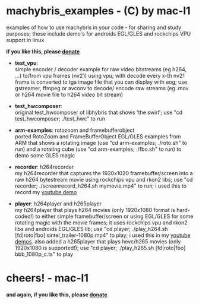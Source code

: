 # machybris_examples - (C) by mac-l1
examples of how to use machybris in your code - for sharing and study purposes;
these include demo's for androids EGL/GLES and rockchips VPU support in linux

**if you like this, please [donate]( https://www.paypal.com/cgi-bin/webscr?cmd=_donations&business=KKWC6YE6G5EZU&item_name=mac_l1&item_number=mac_l1)**

* **test_vpu**:   
simple encoder / decoder example for raw video bitstreams (eg h264, ...) to/from vpu frames (nv21) using vpu; with decode every x-th nv21 frame is converted to tga image file that you can display with eog; use gstreamer, ffmpeg or avconv to decode/ encode raw streams (eg .mov or h264 movie file to h264 video bit stream)

* **test_hwcomposer**:   
original test_hwcomposer of libhybris that shows 'the swirl'; use "cd test_hwcomposer; ./test_hwc" to run

* **arm-examples**: rotozoom and framebufferobject   
ported RotoZoom and FrameBufferObject EGL/GLES examples from ARM that shows a rotating image (use "cd arm-examples; ./roto.sh" to run) and a rotating cube (use "cd arm-examples; ./fbo.sh" to run) to demo some GLES magic

* **recorder**: h264recorder   
my h264recorder that captures the 1920x1020 framebuffer/screen into a raw h264 bytestream movie using rockchips vpu and rkon2 libs; use "cd recorder; ./screenrecord_h264.sh mymovie.mp4" to run; i used this to record my [youtube demo](https://www.youtube.com/watch?v=PLHsnUpak5Q)

* **player**: h264player and h265player   
my h264player that plays h264 movies (only 1920x1080 format is hard-coded!) to either simple framebuffer/screen or using EGL/GLES for some rotating magic with the movie frames; it uses rockchips vpu and rkon2 libs and androids EGL/GLES lib; use "cd player; ./play_h264.sh [fd|roto|fbo] sintel_trailer-1080p.mp4" to play; i used this in my [youtube demos](http://freaktab.com/forum/tv-player-support/rk3288-devices/494410-accelerated-video-video-processor-vpu-running-on-linux-on-rk3288-firefly).
also added a h265player that plays hevc/h265 movies (only 1920x1080 is supported!); use "cd player; ./play_h265.sh [fd|roto|fbo] bbb_1080p_c.ts" to play

# cheers! - mac-l1
**and again, if you like this, please [donate]( https://www.paypal.com/cgi-bin/webscr?cmd=_donations&business=KKWC6YE6G5EZU&item_name=mac_l1&item_number=mac_l1)**
